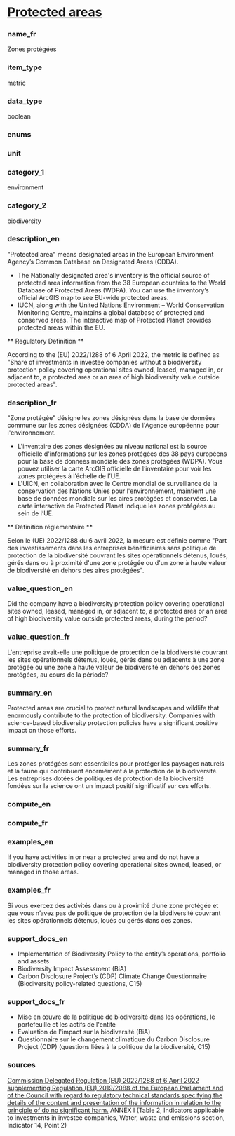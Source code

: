 
# [Protected areas](#biodiversity_policy_bool)

### name_fr

Zones protégées

### item_type

metric

### data_type

boolean

### enums



### unit



### category_1

environment

### category_2

biodiversity

### description_en

"Protected area" means designated areas in the European Environment Agency’s Common Database on
Designated Areas (CDDA). 

- The Nationally designated area's inventory is the official source of protected area information
from the 38 European countries to the World Database of Protected Areas (WDPA). You can use the
inventory’s official ArcGIS map to see EU-wide protected areas. 
- IUCN, along with the United Nations Environment – World Conservation Monitoring Centre, maintains
a global database of protected and conserved areas. The interactive map of Protected Planet
provides protected areas within the EU.

** Regulatory Definition **

According to the (EU) 2022/1288 of 6 April 2022, the metric is defined as "Share of investments in
investee companies without a biodiversity protection policy covering operational sites owned,
leased, managed in, or adjacent to, a protected area or an area of high biodiversity value
outside protected areas".


### description_fr

"Zone protégée" désigne les zones désignées dans la base de données commune sur les zones désignées
(CDDA) de l'Agence européenne pour l'environnement.

- L'inventaire des zones désignées au niveau national est la source officielle d'informations sur les
zones protégées des 38 pays européens pour la base de données mondiale des zones protégées (WDPA).
Vous pouvez utiliser la carte ArcGIS officielle de l’inventaire pour voir les zones protégées à
l’échelle de l’UE.
- L'UICN, en collaboration avec le Centre mondial de surveillance de la conservation des Nations
Unies pour l'environnement, maintient une base de données mondiale sur les aires protégées et
conservées. La carte interactive de Protected Planet indique les zones protégées au sein de l’UE.

** Définition réglementaire **

Selon le (UE) 2022/1288 du 6 avril 2022, la mesure est définie comme "Part des investissements dans
les entreprises bénéficiaires sans politique de protection de la biodiversité couvrant les sites
opérationnels détenus, loués, gérés dans ou à proximité d'une zone protégée ou d'un zone à haute
valeur de biodiversité en dehors des aires protégées".

### value_question_en


Did the company have a biodiversity protection policy covering operational sites owned, leased,
managed in, or adjacent to, a protected area or an area of high biodiversity value outside
protected areas, during the period?


### value_question_fr


L'entreprise avait-elle une politique de protection de la biodiversité couvrant les sites
opérationnels détenus, loués, gérés dans ou adjacents à une zone protégée ou une zone à haute
valeur de biodiversité en dehors des zones protégées, au cours de la période?


### summary_en

Protected areas are crucial to protect natural landscapes and wildlife that enormously contribute
to the protection of biodiversity. Companies with science-based biodiversity protection policies
have a significant positive impact on those efforts. 

### summary_fr

Les zones protégées sont essentielles pour protéger les paysages naturels et la faune qui
contribuent énormément à la protection de la biodiversité. Les entreprises dotées de politiques
de protection de la biodiversité fondées sur la science ont un impact positif significatif sur ces
efforts.

### compute_en



### compute_fr



### examples_en

If you have activities in or near a protected area and do not have a biodiversity protection
policy covering operational sites owned, leased, or managed in those areas.

### examples_fr

Si vous exercez des activités dans ou à proximité d’une zone protégée et que vous n’avez pas de
politique de protection de la biodiversité couvrant les sites opérationnels détenus, loués ou
gérés dans ces zones.

### support_docs_en

- Implementation of Biodiversity Policy to the entity’s operations, portfolio and assets
- Biodiversity Impact Assessment (BiA)
- Carbon Disclosure Project’s (CDP) Climate Change Questionnaire (Biodiversity policy-related
questions, C15)


### support_docs_fr

- Mise en œuvre de la politique de biodiversité dans les opérations, le portefeuille et les actifs
de l'entité
- Évaluation de l'impact sur la biodiversité (BiA)
- Questionnaire sur le changement climatique du Carbon Disclosure Project (CDP) (questions liées à
la politique de la biodiversité, C15)

### sources

[Commission Delegated Regulation (EU) 2022/1288 of 6 April 2022 supplementing Regulation (EU)
2019/2088 of the European Parliament and of the Council with regard to regulatory technical
standards specifying the details of the content and presentation of the information in
relation to the principle of do no significant harm.](https://eur-lex.europa.eu/eli/reg_del/2022/1288/oj)
ANNEX I (Table 2, Indicators applicable to investments in investee companies, Water,
waste and emissions section, Indicator 14, Point 2)
            